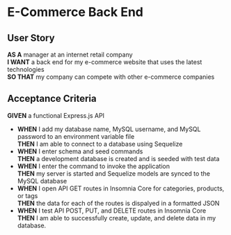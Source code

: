# E-Commerce Back End

## User Story
**AS A** manager at an internet retail company<br>
**I WANT** a back end for my e-commerce website that uses the latest technologies<br>
**SO THAT** my company can compete with other e-commerce companies

## Acceptance Criteria
**GIVEN** a functional Express.js API
- **WHEN** I add my database name, MySQL username, and MySQL password to an environment variable file<br>
**THEN** I am able to connect to a database using Sequelize
- **WHEN** I enter schema and seed commands<br>
**THEN** a development database is created and is seeded with test data
- **WHEN** I enter the command to invoke the application<br>
**THEN** my server is started and Sequelize models are synced to the MySQL database
- **WHEN** I open API GET routes in Insomnia Core for categories, products, or tags<br>
**THEN** the data for each of the routes is dispalyed in a formatted JSON
- **WHEN** I test API POST, PUT, and DELETE routes in Insomnia Core<br>
**THEN** I am able to successfully create, update, and delete data in my database.